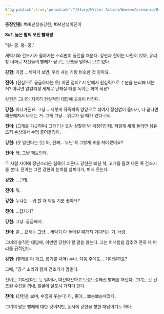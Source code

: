 ```yaml
---
{"dg-publish":true,"permalink":"/Story/Writer Action/Wewewe/scenario/04. 뽀송뽀송 썸타는밤/"}
---
```


**등장인물:** #98년생송강현, #94년생이진이

**S#1. 늦은 밤의 코인 빨래방.**

"윙- 쿵. 윙- 쿵."

세탁기와 건조기가 돌아가는 소리만이 공간을 채운다. 강현과 진이는 나란히 앉아, 유리창 너머로 자신들의 빨래가 뒹구는 모습을 멍하니 보고 있다.

**강현:** 가끔... 세탁기 보면, 우리 사는 거랑 비슷한 것 같아요.

**진이:** (진심으로 궁금하다는 듯) 어떤 점이? 저 안에서 원심력으로 수분을 분리해 내는 거? 아니면 알칼리성 세제로 단백질 때를 녹이는 화학 작용?

강현은 그녀의 지극히 현실적인 대답에 웃음이 터진다.

**강현:** 아니거든요. 그냥... 저렇게 뒤죽박죽 엉망으로 섞여서 정신없이 돌다가, 다 끝나면 깨끗해져서 나오는 거. 그게 그냥... 위로가 될 때가 있다구요.

**진이:** (고개를 갸웃하며) 그래? 난 옷감 상할까 봐 걱정되던데. 저렇게 세게 돌리면 섬유 조직 손상돼서 수명 줄어들잖아.

**강현:** (못 말린다는 듯) 아, 진짜... 누난 꼭 그렇게 초를 쳐야겠어요?

**진이:** 왜, 그냥 팩트인데.

두 사람 사이에 장난스러운 침묵이 흐른다. 강현은 삐친 척, 고개를 돌려 다른 쪽 건조기를 본다. 진이는 그런 강현의 눈치를 살피다가, 피식 웃는다.

**강현:** ...근데.

**진이:** 뭐.

**강현:** 누나는... 뭐 할 때 제일 기분 좋아요?

**진이:** ...갑자기?

**강현:** 그냥. 궁금해서.

**진이:** 음... 요새는 그냥... 세탁기 다 돌아갈 때까지 기다리는 거. 너랑.

그녀의 솔직한 대답에, 이번엔 강현이 할 말을 잃는다. 그는 어색함을 감추려 괜히 제 머리를 긁적인다. 

**강현:** (빨래를 다 개고, 용기를 내어) 누나. 다음 주에도... 기다릴까요?

그때, "띵-" 소리와 함께 건조기가 멈춘다.

진이는 기다렸다는 듯 일어나, 따끈따끈하고 보송보송해진 빨래를 꺼낸다. 그녀는 갓 건조된 수건을 꺼내, 얼굴에 살포시 가져다 댄다.

**진이:** (강현을 보며, 수줍게 웃는다) 아, 좋아... 뽀송뽀송해졌다.

그녀의 말은 빨래에 대한 것이지만, 동시에 강현을 향한 대답이기도 하다. 

